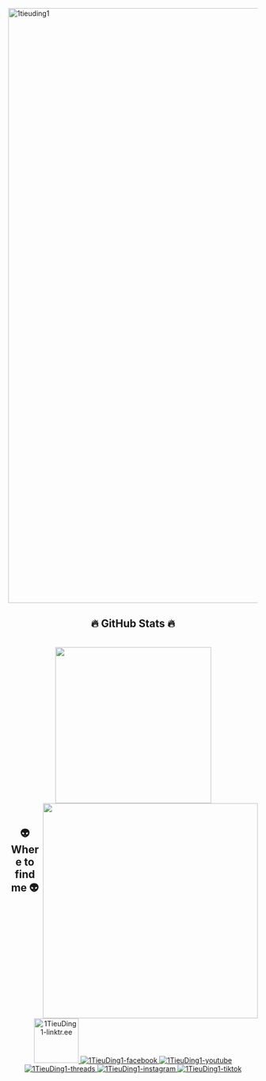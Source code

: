 <!-- 1TieuDing1 -->
<a href="#" target="_blank">
  <img src="./svg/1tieuding1.svg" width="1200" alt="1tieuding1" />
</a>

<h2 align="center">🔥 GitHub Stats 🔥</h2>
<!-- https://github.com/anuraghazra/github-readme-stats -->
<br>
<div align=center>
  <a href="#" title="1TieuDing1">
    <img width="315" align="center" src="https://github-readme-stats.vercel.app/api/top-langs/?username=1TieuDing1&hide=c%23,powershell,Mathematica,Ruby,Objective-C,Objective-C%2b%2b,Cuda&title_color=61dafb&text_color=ffffff&icon_color=61dafb&bg_color=20232a&langs_count=8&layout=compact&border_color=61dafb&hide_border=true" />
  </a>
  <a href="#" title="1TieuDing1">
    <img align="right" width="434" src="https://github-readme-stats.vercel.app/api?username=1TieuDing1&show_icons=true&theme=react&border_color=61dafb&hide_border=true&rank_icon=github&include_all_commits=true" />
  </a>
</div>

<br>
<h2 align="center">👽 Where to find me 👽</h2>
<br>
<!-- https://icons8.com -->
<div align="center">
  <a href="https://linktr.ee/1TieuDing" target="blank">
    <img width="90" height="90" src="images/logo-trungquandev-transparent-bg-192x192.png" alt="1TieuDing1-linktr.ee" />
  </a>
  <a href="https://www.facebook.com/1TieuDing1" target="blank">
    <img src="https://img.icons8.com/bubbles/100/000000/facebook-new.png" alt="1TieuDing1-facebook" />
  </a>
  <a href="https://www.youtube.com/@1TieuDing" target="blank">
    <img src="https://img.icons8.com/bubbles/100/000000/youtube-squared.png" alt="1TieuDing1-youtube" />
  </a>
  <a href="https://www.threads.net/@1tieuding1" target="blank">
    <img src="https://img.icons8.com/?size=100&id=oykyblY20T6o&format=png&color=000000" alt="1TieuDing1-threads" />
  </a>
  <a href="https://www.instagram.com/1tieuding1" target="blank">
    <img src="https://img.icons8.com/bubbles/100/000000/instagram.png" alt="1TieuDing1-instagram" />
  </a>
  <a href="https://www.tiktok.com/@1tieuding" target="blank">
    <img src="https://img.icons8.com/?size=100&id=GN6LgEfShU2b&format=png&color=000000" alt="1TieuDing1-tiktok" />
  </a>
</div>
